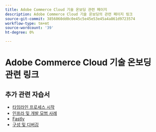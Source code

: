 ```yaml
---
title: Adobe Commerce Cloud 기술 온보딩 관련 페이지
description: Adobe Commerce Cloud 기술 온보딩의 관련 페이지 링크
source-git-commit: 3856060dd0c0e45c5e45e53e45a4a861d9723574
workflow-type: tm+mt
source-wordcount: '39'
ht-degree: 0%

---
```


# Adobe Commerce Cloud 기술 온보딩 관련 링크

## 추가 관련 자습서

- [타임라인 프로세스 시작](../cloud/launch-process-timeline.md)
- [인프라 및 개발 모범 사례](../cloud/infrastructure-development-best-practices.md)
- [Fastly](../cloud/fastly.md)
- [구성 및 디버깅](../cloud/configuration-and-debugging.md)
